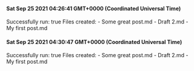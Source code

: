 
  #### Sat Sep 25 2021 04:26:41 GMT+0000 (Coordinated Universal Time)
  Successfully run: true
  Files created:
    - Some great post.md
	- Draft 2.md
	- My first post.md
  
  #### Sat Sep 25 2021 04:30:47 GMT+0000 (Coordinated Universal Time)
  Successfully run: true
  Files created:
    - Some great post.md
	- Draft 2.md
	- My first post.md
  